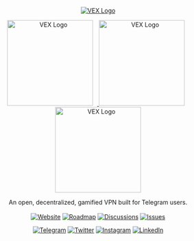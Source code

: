 <!-- PROJECT LOGO -->
<p align="center">
  <a href="https://vex.so">
    <img src="https://vex.so/images/git/video_640_360.gif" alt="VEX Logo">
  </a>
</p>

<p align="center">
  <a href="https://vex.so">
    <img src="https://vex.so/images/git/links.png" alt="VEX Logo" width="200" style="display: inline-block; margin-right: 10px;">
    <img src="https://vex.so/images/git/telegram_1.png" alt="VEX Logo" width="200" style="display: inline-block; margin-right: 10px;">
    <img src="https://vex.so/images/git/telegram_2.png" alt="VEX Logo" width="200" style="display: inline-block;">
  </a>
</p>

<p align="center">
  An open, decentralized, gamified VPN built for Telegram users.
  <br /><br />
    <a href="https://vex.so"><img src="https://img.shields.io/badge/Website-Visit-green" alt="Website"></a>
      <a href="https://vex.so/roadmap"><img src="https://img.shields.io/badge/Roadmap-Future-blue" alt="Roadmap"></a>
  <a href="https://github.com/vexvpn/vex-vpn-monorepo/discussions"><img src="https://img.shields.io/badge/Discussions-Join-orange" alt="Discussions"></a>
  <a href="https://github.com/vexvpn/vex-vpn-monorepo/issues"><img src="https://img.shields.io/badge/Issues-Report-red" alt="Issues"></a>
</p>

<p align="center">
  <!-- Social Links -->
      <a href="https://t.me/getvexvpn"><img src="https://img.shields.io/badge/Telegram-Join-blue" alt="Telegram"></a>
  <a href="https://twitter.com/getvexvpn"><img src="https://img.shields.io/badge/Twitter-Follow-blue" alt="Twitter"></a>
  <a href="https://www.instagram.com/getvexvpn"><img src="https://img.shields.io/badge/Instagram-Follow-pink" alt="Instagram"></a>
  <a href="https://www.linkedin.com/company/getvexvpn"><img src="https://img.shields.io/badge/LinkedIn-Connect-blue" alt="LinkedIn"></a>
</p>
